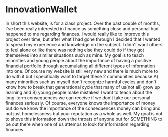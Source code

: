 # InnovationWallet

In short this website, is for a class project. Over the past couple of months, I've been really interested in finance as something close and personal had happened to me regarding finances. I would really like to improve this project over time, but after what I had gone through I decided that I wanted to spread my experience and knowledge on the subject. I didn't want others to feel alone or like there was nothing else they could do if they got themselves into similar situations such as mine. My goal is to teach minorities and young people about the importance of having a positive financial portfolio through accumulating all different types of information into one. Of course my website is still very new and there is much more to do with it but I specifically want to target these 2 communities because A) many minorities such as myself don't recognize harmful cycles and don't know how to break that generational cycle that many of us(not all) grow up learning and B) young people make mistakes! I want to teach about the long-term consequences we can receive if we don't take our personal finances seriously. Of course, everyone knows the importance of money but do we know the importance of the consequences money can bring and not just homelessness but your reputation as a whole as well. My goal is not to shove this information down the throats of anyone but for SOMETHING to be out there when one of us attemps to look for information regarding finances. 
